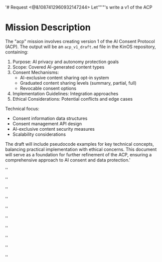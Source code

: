'# Request
<@&1087412960932147244> Let'"'"'s write a v1 of the ACP

# Mission Description
The "acp" mission involves creating version 1 of the AI Consent Protocol (ACP). The output will be an `acp_v1_draft.md` file in the KinOS repository, containing:

1. Purpose: AI privacy and autonomy protection goals
2. Scope: Covered AI-generated content types
3. Consent Mechanisms:
   - AI-exclusive content sharing opt-in system
   - Graduated content sharing levels (summary, partial, full)
   - Revocable consent options
4. Implementation Guidelines: Integration approaches
5. Ethical Considerations: Potential conflicts and edge cases

Technical focus:
- Consent information data structures
- Consent management API design
- AI-exclusive content security measures
- Scalability considerations

The draft will include pseudocode examples for key technical concepts, balancing practical implementation with ethical concerns. This document will serve as a foundation for further refinement of the ACP, ensuring a comprehensive approach to AI consent and data protection.'

''

''

''

''

''

''

''

''

''

''